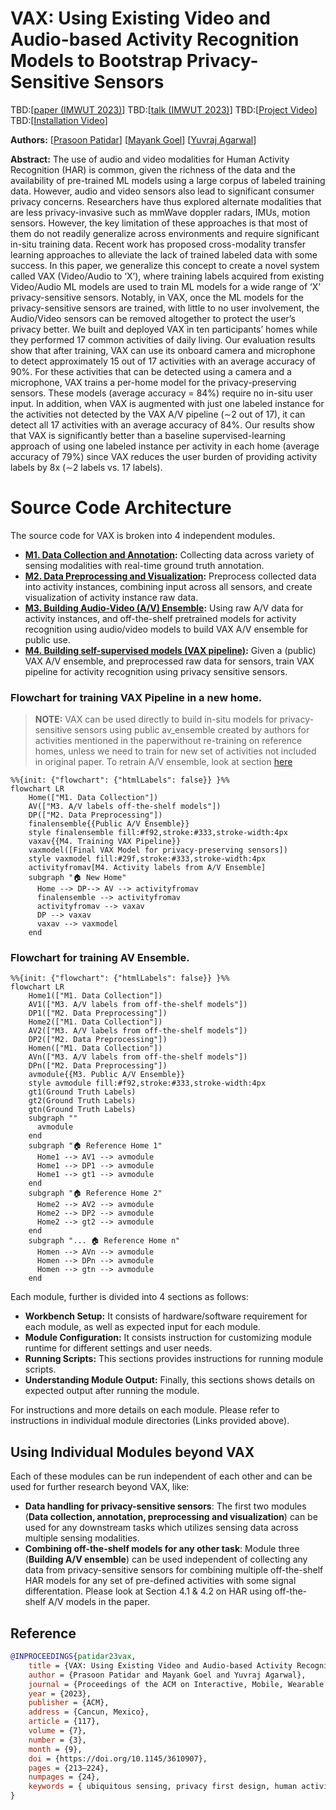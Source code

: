 # VAX: Using Existing Video and Audio-based Activity Recognition Models to Bootstrap Privacy-Sensitive Sensors

TBD:[[paper (IMWUT 2023)](https://doi.org/10.1145/3610907)]
TBD:[[talk (IMWUT 2023)](https://www.youtube.com/)]
TBD:[[Project Video](https://www.youtube.com/)]
TBD:[[Installation Video](https://www.youtube.com/)]

**Authors:**
[[Prasoon Patidar](http://prasoonpatidar.com/)]
[[Mayank Goel](http://www.mayankgoel.com//)]
[[Yuvraj Agarwal](https://www.synergylabs.org/yuvraj/)]

**Abstract:**
The use of audio and video modalities for Human Activity Recognition (HAR) is common, given the richness of the data and
the availability of pre-trained ML models using a large corpus of labeled training data. However, audio and video
sensors also lead to significant consumer privacy concerns. Researchers have thus explored alternate modalities that are
less privacy-invasive such as mmWave doppler radars, IMUs, motion sensors. However, the key limitation of these
approaches is that most of them do not readily generalize across environments and require significant in-situ training
data. Recent work has proposed cross-modality transfer learning approaches to alleviate the lack of trained labeled data
with some success. In this paper, we generalize this concept to create a novel system called VAX (Video/Audio to ‘X’),
where training labels acquired from existing Video/Audio ML models are used to train ML models for a wide range of ‘X’
privacy-sensitive sensors. Notably, in VAX, once the ML models for the privacy-sensitive sensors are trained, with
little to no user involvement, the Audio/Video sensors can be removed altogether to protect the user’s privacy better.
We built and deployed VAX in ten participants’ homes while they performed 17 common activities of daily living. Our
evaluation results show that after training, VAX can use its onboard camera and microphone to detect approximately 15
out of 17 activities with an average accuracy of 90%. For these activities that can be detected using a camera and a
microphone, VAX trains a per-home model for the privacy-preserving sensors. These models (average accuracy = 84%)
require no in-situ user input. In addition, when VAX is augmented with just one labeled instance for the activities not
detected by the VAX A/V pipeline (∼2 out of 17), it can detect all 17 activities with an average accuracy of 84%. Our
results show that VAX is significantly better than a baseline supervised-learning approach of using one labeled instance
per activity in each home (average accuracy of 79%) since VAX reduces the user burden of providing activity labels by
8x (∼2 labels vs. 17 labels).

# Source Code Architecture

The source code for VAX is broken into 4 independent modules.

- **[M1. Data Collection and Annotation](data_collection_annotation/):** Collecting data across variety of sensing
  modalities with real-time ground truth
  annotation.
- **[M2. Data Preprocessing and Visualization](data_processing_visualization/):** Preprocess collected data into
  activity
  instances, combining input across
  all
  sensors, and create visualization of activity instance raw data.
- **[M3. Building Audio-Video (A/V) Ensemble](build_av_ensemble/):** Using raw A/V data for activity instances, and
  off-the-shelf pretrained
  models
  for activity recognition using audio/video models to build VAX A/V ensemble for public use.
- **[M4. Building self-supervised models (VAX pipeline)](vax_training/):** Given a (public) VAX A/V ensemble, and
  preprocessed raw data for
  sensors, train VAX pipeline for activity recognition using privacy sensitive sensors.

### Flowchart for training VAX Pipeline in a new home.

> **NOTE:**  VAX can be used directly to build in-situ models for privacy-sensitive sensors
> using public av_ensemble created by authors for activities mentioned in the paperwithout re-training on reference
> homes, unless we need to train for new set of activities not included in original paper. To retrain A/V ensemble, look
> at section [here](#flowchart-for-training-av-ensemble)


```mermaid
%%{init: {"flowchart": {"htmlLabels": false}} }%%
flowchart LR
    Home(["M1. Data Collection"])
    AV(["M3. A/V labels off-the-shelf models"])
    DP(["M2. Data Preprocessing"])   
    finalensemble{{Public A/V Ensemble}}
    style finalensemble fill:#f92,stroke:#333,stroke-width:4px
    vaxav{{M4. Training VAX Pipeline}}
    vaxmodel([Final VAX Model for privacy-preserving sensors])
    style vaxmodel fill:#29f,stroke:#333,stroke-width:4px
    activityfromav[M4. Activity labels from A/V Ensemble]
    subgraph "🏠 New Home"  
      Home --> DP--> AV --> activityfromav
      finalensemble --> activityfromav
      activityfromav --> vaxav
      DP --> vaxav
      vaxav --> vaxmodel
    end

```
### Flowchart for training AV Ensemble.

```mermaid
%%{init: {"flowchart": {"htmlLabels": false}} }%%
flowchart LR
    Home1(["M1. Data Collection"])
    AV1(["M3. A/V labels from off-the-shelf models"])
    DP1(["M2. Data Preprocessing"])
    Home2(["M1. Data Collection"])
    AV2(["M3. A/V labels from off-the-shelf models"])
    DP2(["M2. Data Preprocessing"])
    Homen(["M1. Data Collection"])
    AVn(["M3. A/V labels from off-the-shelf models"])
    DPn(["M2. Data Preprocessing"])
    avmodule{{M3. Public A/V Ensemble}}
    style avmodule fill:#f92,stroke:#333,stroke-width:4px
    gt1(Ground Truth Labels)
    gt2(Ground Truth Labels)
    gtn(Ground Truth Labels)
    subgraph ""  
      avmodule
    end
    subgraph "🏠 Reference Home 1"  
      Home1 --> AV1 --> avmodule
      Home1 --> DP1 --> avmodule
      Home1 --> gt1 --> avmodule
    end
    subgraph "🏠 Reference Home 2"  
      Home2 --> AV2 --> avmodule
      Home2 --> DP2 --> avmodule
      Home2 --> gt2 --> avmodule
    end
    subgraph "... 🏠 Reference Home n"  
      Homen --> AVn --> avmodule
      Homen --> DPn --> avmodule
      Homen --> gtn --> avmodule
    end
```

Each module, further is divided into 4 sections as follows:

- **Workbench Setup:** It consists of hardware/software requirement for each module, as well as expected input for each
  module.
- **Module Configuration:** It consists instruction for customizing module runtime for different settings and user
  needs.
- **Running Scripts:** This sections provides instructions for running module scripts.
- **Understanding Module Output:** Finally, this sections shows details on expected output after running the module.

For instructions and more details on each module. Please refer to instructions in individual module directories (Links
provided above).

## Using Individual Modules beyond VAX

Each of these modules can be run independent of each other and can be used for further research beyond VAX, like:

- **Data handling for privacy-sensitive sensors**: The first two modules (**Data collection, annotation,
  preprocessing and visualization**) can be used for any downstream tasks which utilizes sensing data across multiple
  sensing modalities.
- **Combining off-the-shelf models for any other task**: Module three (**Building A/V ensemble**) can be used
  independent of collecting any data from
  privacy-sensitive sensors for combining multiple off-the-shelf HAR models for any set of pre-defined activities with
  some
  signal differentation. Please look at Section 4.1 & 4.2 on HAR using off-the-shelf A/V models in the paper.

## Reference

```bibtex
@INPROCEEDINGS{patidar23vax,
    title = {VAX: Using Existing Video and Audio-based Activity Recognition Models to Bootstrap Privacy-Sensitive Sensors},
    author = {Prasoon Patidar and Mayank Goel and Yuvraj Agarwal},
    journal = {Proceedings of the ACM on Interactive, Mobile, Wearable and Ubiquitous Technologies}
    year = {2023},
    publisher = {ACM},
    address = {Cancun, Mexico},
    article = {117},
    volume = {7},
    number = {3},
    month = {9},
    doi = {https://doi.org/10.1145/3610907},
    pages = {213–224},
    numpages = {24},
    keywords = { ubiquitous sensing, privacy first design, human activity recognition},
}

